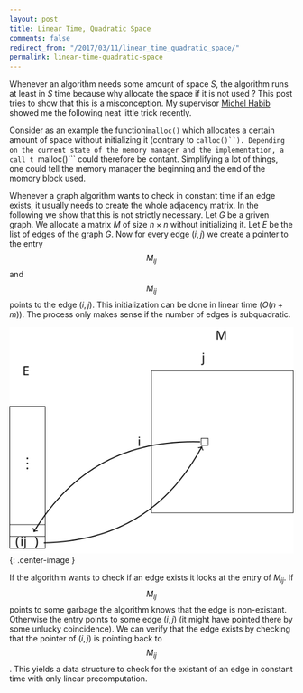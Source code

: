 ```yaml
---
layout: post
title: Linear Time, Quadratic Space
comments: false
redirect_from: "/2017/03/11/linear_time_quadratic_space/"
permalink: linear-time-quadratic-space
---
```


Whenever an algorithm needs some amount of space $S$, the algorithm runs at least in $S$ time because why allocate the space
if it is not used ? This post tries to show that this is a misconception. My supervisor [Michel Habib](https://www.irif.fr/~habib/) showed me the following neat little trick recently.

Consider as an example the functioni```malloc()```
which allocates a certain amount of space without initializing it (contrary to ```calloc()``).
Depending on the current state of the memory manager and the implementation, a call t ```malloc()```
could therefore be contant. Simplifying a lot of things, one could tell the memory manager the beginning and the end of the momory block used.

Whenever a graph algorithm wants to check in constant time if an edge exists, it usually needs to create the whole adjacency matrix. In the following we show that this is not strictly necessary. Let $G$ be a griven graph.
We allocate a matrix $M$ of size $n \times n$ without initializing it. Let $E$ be the list of edges of the graph $G$.
Now for every edge $(i,j)$ we create a pointer to the entry
$$M_{ij}$$ and $$M_{ij}$$ points to the edge $(i,j)$. This initialization can be done in linear time $(O(n+m))$.
The process only makes sense if the number of edges is subquadratic.

![Illustration](assets/edge-matrix.svg ){: .center-image }

If the algorithm wants to check if an edge exists it looks at the entry of $M_{ij}$.
If $$M_{ij}$$ points to some garbage the algorithm knows that the edge is non-existant.
Otherwise the entry points to some edge $(i,j)$ (it might have pointed there by some unlucky coincidence).
We can verify that the edge exists by checking
that the pointer of $(i,j)$ is pointing back to $$M_{ij}$$.
This yields a data structure to check for the existant of an edge in constant time with only linear precomputation.

